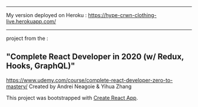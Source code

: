 * * *
My version deployed on Heroku : https://hype-crwn-clothing-live.herokuapp.com/
* * *

project from the :

"Complete React Developer in 2020 (w/ Redux, Hooks, GraphQL)"
---
https://www.udemy.com/course/complete-react-developer-zero-to-mastery/ 
Created by Andrei Neagoie & Yihua Zhang




This project was bootstrapped with [Create React App](https://github.com/facebook/create-react-app).
